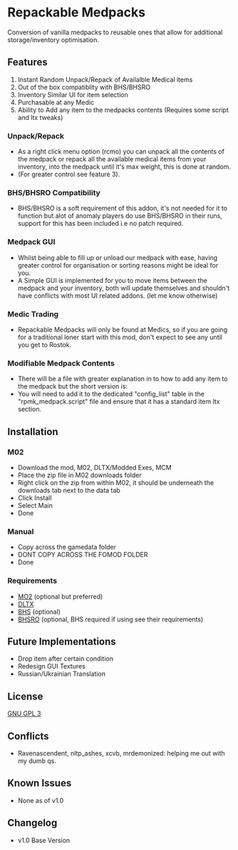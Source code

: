 # Repackable Medpacks
Conversion of vanilla medpacks to reusable ones that allow for additional storage/inventory optimisation.

## Features
1. Instant Random Unpack/Repack of Availalble Medical items
2. Out of the box compatiblity with BHS/BHSRO
3. Inventory Similar UI for item selection
4. Purchasable at any Medic
5. Ability to Add any item to the medpacks contents (Requires some script and ltx tweaks)
   
### Unpack/Repack
- As a right click menu option (rcmo) you can unpack all the contents of the medpack or repack all the available medical items from your inventory, into the medpack until it's max weight, this is done at random. 
- (For greater control see feature 3).

### BHS/BHSRO Compatibility
- BHS/BHSRO is a soft requirement of this addon, it's not needed for it to function but alot of anomaly players do use BHS/BHSRO in their runs, support for this has been included i.e no patch required.

### Medpack GUI
- Whilst being able to fill up or unload our medpack with ease, having greater control for organisation or sorting reasons might be ideal for you.
- A Simple GUI is implemented for you to move items between the medpack and your inventory, both will update themselves and shouldn't have conflicts with most UI related addons. (let me know otherwise)

### Medic Trading
- Repackable Medpacks will only be found at Medics, so if you are going for a traditional loner start with this mod, don't expect to see any until you get to Rostok.

### Modifiable Medpack Contents
- There will be a file with greater explanation in to how to add any item to the medpack but the short version is:
- You will need to add it to the dedicated "config_list" table in the "rpmk_medpack.script" file and ensure that it has a standard item ltx section.

## Installation
### M02
- Download the mod, M02, DLTX/Modded Exes, MCM
- Place the zip file in M02 downloads folder
- Right click on the zip from within M02, it should be underneath the downloads tab next to the data tab
- Click Install
- Select Main
- Done

### Manual
- Copy across the gamedata folder
- DONT COPY ACROSS THE FOMOD FOLDER
- Done
  
### Requirements
- [MO2](https://github.com/ModOrganizer2/modorganizer) (optional but preferred)
- [DLTX](https://github.com/themrdemonized/STALKER-Anomaly-modded-exes)
- [BHS](https://www.moddb.com/mods/stalker-anomaly/addons/100-groks-body-health-system-redux-for-151) (optional)
- [BHSRO](https://www.moddb.com/mods/stalker-anomaly/addons/bhs-realistic-overhaul) (optional, BHS required if using see their requirements)
  
## Future Implementations
- Drop item after certain condition
- Redesign GUI Textures
- Russian/Ukrainian Translation

## License
[GNU GPL 3](https://www.gnu.org/licenses/gpl-3.0.en.html)

## Conflicts
- Ravenascendent, nltp_ashes, xcvb, mrdemonized: helping me out with my dumb qs.
  
## Known Issues
- None as of v1.0
  
## Changelog
- v1.0 Base Version